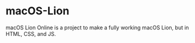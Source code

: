 # macOS-Lion
macOS Lion Online is a project to make a fully working macOS Lion, but in HTML, CSS, and JS.
